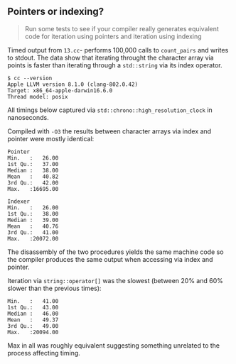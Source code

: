 ## Pointers or indexing?

> Run some tests to see if your compiler really generates equivalent code for iteration using pointers and iteration using indexing

Timed output from `13.cc`- performs 100,000 calls to `count_pairs` and writes to stdout. The data show that iterating throught the character array via points is faster than iterating through a `std::string` via its index operator. 

```
$ cc --version
Apple LLVM version 8.1.0 (clang-802.0.42)
Target: x86_64-apple-darwin16.6.0
Thread model: posix
```

All timings below captured via `std::chrono::high_resolution_clock` in nanoseconds.

Compiled with `-O3` the results between character arrays via index and pointer were mostly identical:

```
Pointer
Min.   :   26.00  
1st Qu.:   37.00  
Median :   38.00  
Mean   :   40.82  
3rd Qu.:   42.00  
Max.   :16695.00 
```

```
Indexer   
Min.   :   26.00  
1st Qu.:   38.00  
Median :   39.00  
Mean   :   40.76  
3rd Qu.:   41.00  
Max.   :20072.00 
```

The disassembly of the two procedures yields the same machine code so the compiler produces the same output when accessing via index and pointer. 

Iteration via `string::operator[]` was the slowest (between 20% and 60% slower than the previous times):

```
Min.   :   41.00  
1st Qu.:   43.00  
Median :   46.00  
Mean   :   49.37  
3rd Qu.:   49.00  
Max.   :20094.00 
```

Max in all was roughly equivalent suggesting something unrelated to the process affecting timing.